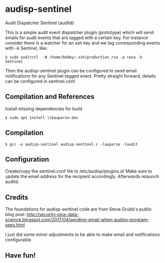 # audisp-sentinel
Audit Dispatcher Sentinel (auditd)

This is a simple audit event dispatcher plugin (prototype) which will send emails for audit events that are tagged with a certain key. For instance consider there is a watcher for an ssh key and we tag corresponding events with -k Sentinel, like:

```$ sudo auditctl  -W /home/bobby/.ssh/production_rsa -p rwxa -k Sentinel```

Then the audisp-sentinel plugin can be configured to send email notifications for any Sentinel tagged event.
Pretty straight forward, details can be configured in sentinel.conf.

## Compilation and References 

Install missing dependencies for build
```$ sudo apt install libaudit-dev
$ sudo apt install libauparse-dev
```

## Compilation

```$ gcc -o audisp-sentinel audisp-sentinel.c -lauparse -laudit```

## Configuration

Create/copy the sentinel.conf file to /etc/audisp/plugins.d/
Make sure to update the email address for the recipient accordingly.
Afterwards relaunch auditd.

## Credits
The foundations for audisp-sentinel code are from Steve Grubb's public blog post:
http://security-plus-data-science.blogspot.com/2017/04/sending-email-when-audisp-program-sees.html

I just did some minor adjustments to be able to make email and notifications configurable.

## Have fun!
